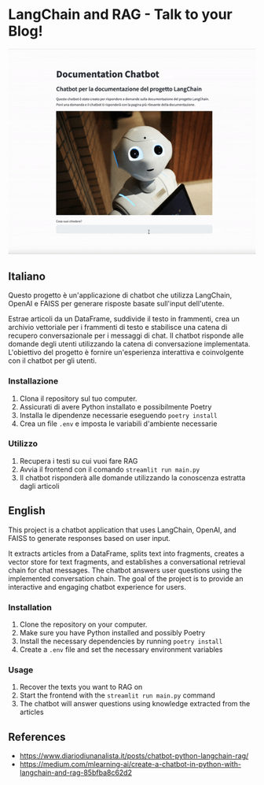 # LangChain and RAG - Talk to your Blog!

![Chatbot Gif](assets/demo.gif)

## Italiano

Questo progetto è un'applicazione di chatbot che utilizza LangChain, OpenAI e FAISS per generare risposte basate sull'input dell'utente. 

Estrae articoli da un DataFrame, suddivide il testo in frammenti, crea un archivio vettoriale per i frammenti di testo e stabilisce una catena di recupero conversazionale per i messaggi di chat. Il chatbot risponde alle domande degli utenti utilizzando la catena di conversazione implementata. L'obiettivo del progetto è fornire un'esperienza interattiva e coinvolgente con il chatbot per gli utenti.

### Installazione
1. Clona il repository sul tuo computer.
2. Assicurati di avere Python installato e possibilmente Poetry
3. Installa le dipendenze necessarie eseguendo `poetry install`
4. Crea un file `.env` e imposta le variabili d'ambiente necessarie

### Utilizzo
1. Recupera i testi su cui vuoi fare RAG
2. Avvia il frontend con il comando `streamlit run main.py`
3. Il chatbot risponderà alle domande utilizzando la conoscenza estratta dagli articoli

## English

This project is a chatbot application that uses LangChain, OpenAI, and FAISS to generate responses based on user input.

It extracts articles from a DataFrame, splits text into fragments, creates a vector store for text fragments, and establishes a conversational retrieval chain for chat messages. The chatbot answers user questions using the implemented conversation chain. The goal of the project is to provide an interactive and engaging chatbot experience for users.

### Installation
1. Clone the repository on your computer.
2. Make sure you have Python installed and possibly Poetry
3. Install the necessary dependencies by running `poetry install`
4. Create a `.env` file and set the necessary environment variables

### Usage
1. Recover the texts you want to RAG on
2. Start the frontend with the `streamlit run main.py` command
3. The chatbot will answer questions using knowledge extracted from the articles

## References

- https://www.diariodiunanalista.it/posts/chatbot-python-langchain-rag/
- https://medium.com/mlearning-ai/create-a-chatbot-in-python-with-langchain-and-rag-85bfba8c62d2